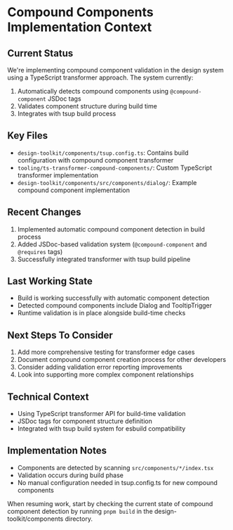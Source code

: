 # Compound Components Implementation Context

## Current Status
We're implementing compound component validation in the design system using a TypeScript transformer approach. The system currently:
1. Automatically detects compound components using `@compound-component` JSDoc tags
2. Validates component structure during build time
3. Integrates with tsup build process

## Key Files
- `design-toolkit/components/tsup.config.ts`: Contains build configuration with compound component transformer
- `tooling/ts-transformer-compound-components/`: Custom TypeScript transformer implementation
- `design-toolkit/components/src/components/dialog/`: Example compound component implementation

## Recent Changes
1. Implemented automatic compound component detection in build process
2. Added JSDoc-based validation system (`@compound-component` and `@requires` tags)
3. Successfully integrated transformer with tsup build pipeline

## Last Working State
- Build is working successfully with automatic component detection
- Detected compound components include Dialog and TooltipTrigger
- Runtime validation is in place alongside build-time checks

## Next Steps To Consider
1. Add more comprehensive testing for transformer edge cases
2. Document compound component creation process for other developers
3. Consider adding validation error reporting improvements
4. Look into supporting more complex component relationships

## Technical Context
- Using TypeScript transformer API for build-time validation
- JSDoc tags for component structure definition
- Integrated with tsup build system for esbuild compatibility

## Implementation Notes
- Components are detected by scanning `src/components/*/index.tsx`
- Validation occurs during build phase
- No manual configuration needed in tsup.config.ts for new compound components

When resuming work, start by checking the current state of compound component detection by running `pnpm build` in the design-toolkit/components directory.
